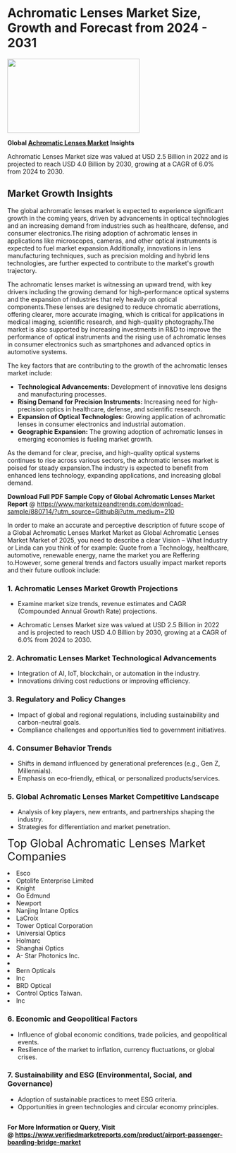 <H1>Achromatic Lenses Market Size, Growth and Forecast from 2024 - 2031</H1><img class="aligncenter size-medium wp-image-584254" src="https://thirdeyenews.in/wp-content/uploads/2024/09/Global-Market-Research-300x168.jpeg" alt="" width="300" height="168" /><p><strong>Global&nbsp;<a href="https://www.marketsizeandtrends.com/download-sample/880714/?utm_source=Github8j?utm_medium=210">Achromatic Lenses Market</a> Insights</strong></p><p>Achromatic Lenses Market size was valued at USD 2.5 Billion in 2022 and is projected to reach USD 4.0 Billion by 2030, growing at a CAGR of 6.0% from 2024 to 2030.</p><p><h2>Market Growth Insights</h2> <p>The global achromatic lenses market is expected to experience significant growth in the coming years, driven by advancements in optical technologies and an increasing demand from industries such as healthcare, defense, and consumer electronics.The rising adoption of achromatic lenses in applications like microscopes, cameras, and other optical instruments is expected to fuel market expansion.Additionally, innovations in lens manufacturing techniques, such as precision molding and hybrid lens technologies, are further expected to contribute to the market's growth trajectory.</p> <p>The achromatic lenses market is witnessing an upward trend, with key drivers including the growing demand for high-performance optical systems and the expansion of industries that rely heavily on optical components.These lenses are designed to reduce chromatic aberrations, offering clearer, more accurate imaging, which is critical for applications in medical imaging, scientific research, and high-quality photography.The market is also supported by increasing investments in R&D to improve the performance of optical instruments and the rising use of achromatic lenses in consumer electronics such as smartphones and advanced optics in automotive systems.</p> <p>The key factors that are contributing to the growth of the achromatic lenses market include:</p> <ul> <li><strong>Technological Advancements:</strong> Development of innovative lens designs and manufacturing processes.</li> <li><strong>Rising Demand for Precision Instruments:</strong> Increasing need for high-precision optics in healthcare, defense, and scientific research.</li> <li><strong>Expansion of Optical Technologies:</strong> Growing application of achromatic lenses in consumer electronics and industrial automation.</li> <li><strong>Geographic Expansion:</strong> The growing adoption of achromatic lenses in emerging economies is fueling market growth.</li> </ul> <p>As the demand for clear, precise, and high-quality optical systems continues to rise across various sectors, the achromatic lenses market is poised for steady expansion.The industry is expected to benefit from enhanced lens technology, expanding applications, and increasing global demand.</p> <p><span class=""><strong>Download Full PDF Sample Copy of Global Achromatic Lenses Market Report</strong> @ <a href="https://www.marketsizeandtrends.com/download-sample/880714/?utm_source=Github8j?utm_medium=210" target="_blank">https://www.marketsizeandtrends.com/download-sample/880714/?utm_source=Github8j?utm_medium=210</a></span></p><p>In order to make an accurate and perceptive description of future scope of a Global&nbsp;Achromatic Lenses Market Market as Global&nbsp;Achromatic Lenses Market Market of 2025, you need to describe a clear Vision &ndash; What Industry or Linda can you think of for example: Quote from a Technology, healthcare, automotive, renewable energy, name the market you are Reffering to.However, some general trends and factors usually impact market reports and their future outlook include:</p><h3>1.&nbsp;<strong>Achromatic Lenses Market Growth Projections</strong></h3><ul><li>Examine market size trends, revenue estimates and CAGR (Compounded Annual Growth Rate) projections.</li><li><p>Achromatic Lenses Market size was valued at USD 2.5 Billion in 2022 and is projected to reach USD 4.0 Billion by 2030, growing at a CAGR of 6.0% from 2024 to 2030.</p></li></ul><h3>2.&nbsp;<strong>Achromatic Lenses Market Technological Advancements</strong></h3><ul><li>Integration of AI, IoT, blockchain, or automation in the industry.</li><li>Innovations driving cost reductions or improving efficiency.</li></ul><h3>3.&nbsp;<strong>Regulatory and Policy Changes</strong></h3><ul><li>Impact of global and regional regulations, including sustainability and carbon-neutral goals.</li><li>Compliance challenges and opportunities tied to government initiatives.</li></ul><h3>4.&nbsp;<strong>Consumer Behavior Trends</strong></h3><ul><li>Shifts in demand influenced by generational preferences (e.g., Gen Z, Millennials).</li><li>Emphasis on eco-friendly, ethical, or personalized products/services.</li></ul><h3>5.&nbsp;<strong>Global Achromatic Lenses Market Competitive Landscape</strong></h3><ul><li>Analysis of key players, new entrants, and partnerships shaping the industry.</li><li>Strategies for differentiation and market penetration.</li></ul><p data-pm-slice="1 1 []"><span style="color: inherit; font-family: inherit; font-size: 25px;">Top Global Achromatic Lenses Market Companies</span></p><div class="" data-test-id=""><p><li>Esco</li><li> Optolife Enterprise Limited</li><li> Knight</li><li> Go Edmund</li><li> Newport</li><li> Nanjing Intane Optics</li><li> LaCroix</li><li> Tower Optical Corporation</li><li> Universial Optics</li><li> Holmarc</li><li> Shanghai Optics</li><li> A- Star Photonics Inc.</li><li></li><li> Bern Opticals</li><li>Inc</li><li> BRD Optical</li><li> Control Optics Taiwan.</li><li>Inc</li></p></div><h3>6.&nbsp;<strong>Economic and Geopolitical Factors</strong></h3><ul><li>Influence of global economic conditions, trade policies, and geopolitical events.</li><li>Resilience of the market to inflation, currency fluctuations, or global crises.</li></ul><h3>7.&nbsp;<strong>Sustainability and ESG (Environmental, Social, and Governance)</strong></h3><ul><li>Adoption of sustainable practices to meet ESG criteria.</li><li>Opportunities in green technologies and circular economy principles.</li></ul><h2><strong style="font-size: 14px;">For More Information or Query, Visit @&nbsp;</strong><a style="background-color: #ffffff; font-size: 14px;" href="https://www.marketsizeandtrends.com/report/achromatic-lenses-market/" target="_blank">https://www.verifiedmarketreports.com/product/airport-passenger-boarding-bridge-market</a></h2>